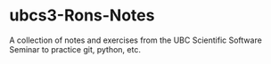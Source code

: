 # ubcs3-Rons-Notes
A collection of notes and exercises from the UBC Scientific Software Seminar to practice git, python, etc.

